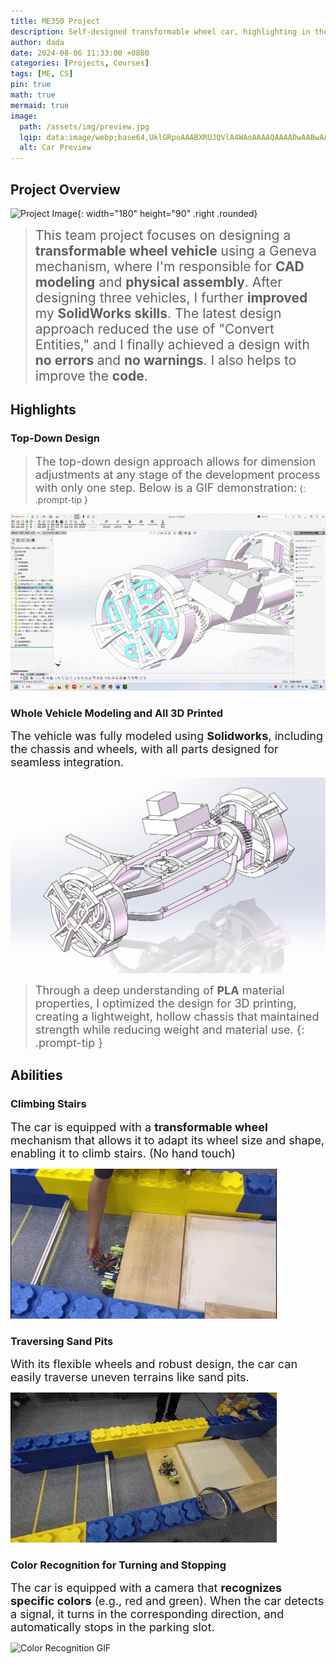 ```yaml
---
title: ME350 Project
description: Self-designed transformable wheel car, highlighting in the whole car modeling, fully 3d printing, top-down design
author: dada
date: 2024-08-06 11:33:00 +0800
categories: [Projects, Courses]
tags: [ME, CS]
pin: true
math: true
mermaid: true
image:
  path: /assets/img/preview.jpg
  lqip: data:image/webp;base64,UklGRpoAAABXRUJQVlA4WAoAAAAQAAAADwAABwAAQUxQSDIAAAARL0AmbZurmr57yyIiqE8oiG0bejIYEQTgqiDA9vqnsUSI6H+oAERp2HZ65qP/VIAWAFZQOCBCAAAA8AEAnQEqEAAIAAVAfCWkAALp8sF8rgRgAP7o9FDvMCkMde9PK7euH5M1m6VWoDXf2FkP3BqV0ZYbO6NA/VFIAAAA
  alt: Car Preview
---
```


## **Project Overview**

![Project Image](/assets/img/car.jpg){: width="180" height="90" .right .rounded}

><span style="font-size:21px">This team project focuses on designing a **transformable wheel vehicle** using a Geneva mechanism, where I'm responsible for **CAD modeling** and **physical assembly**. After designing three vehicles, I further **improved** my **SolidWorks skills**. The latest design approach reduced the use of "Convert Entities," and I finally achieved a design with **no errors** and **no warnings**. I also helps to improve the **code**.</span>

## **Highlights**

### **Top-Down Design**

><span style="font-size:18px">The top-down design approach allows for dimension adjustments at any stage of the development process with only one step. Below is a GIF demonstration:</span>
{: .prompt-tip }

![Top-Down Design](/assets/img/changeSize.gif)

### **Whole Vehicle Modeling** and **All 3D Printed**

<span style="font-size:18px">The vehicle was fully modeled using **Solidworks**, including the chassis and wheels, with all parts designed for seamless integration.  

![Project Image](/assets/img/model.png)

><span style="font-size:18px">Through a deep understanding of **PLA** material properties, I optimized the design for 3D printing, creating a lightweight, hollow chassis that maintained strength while reducing weight and material use.
{: .prompt-tip }

## **Abilities**

### Climbing Stairs
<span style="font-size:18px">The car is equipped with a **transformable wheel** mechanism that allows it to adapt its wheel size and shape, enabling it to climb stairs. (No hand touch)

![Climbing Stairs GIF](/assets/img/climbing_stairs.gif)

### Traversing Sand Pits
<span style="font-size:18px">With its flexible wheels and robust design, the car can easily traverse uneven terrains like sand pits.

![Traversing Sand Pits GIF](/assets/img/traversing_sand.gif)

### Color Recognition for Turning and Stopping
<span style="font-size:18px">The car is equipped with a camera that **recognizes specific colors** (e.g., red and green). When the car detects a signal, it turns in the corresponding direction, and automatically stops in the parking slot.

![Color Recognition GIF](/assets/img/color_recognition.gif)
